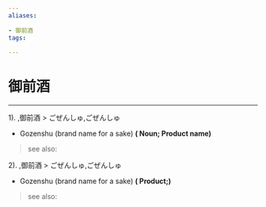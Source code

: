 ```yaml
---
aliases:
    
- 御前酒
tags:
    
---
```


# 御前酒
---
1).
,御前酒 > ごぜんしゅ,ごぜんしゅ

- Gozenshu (brand name for a sake)
**( Noun; Product name)**
> see also: 
            
2).
,御前酒 > ごぜんしゅ,ごぜんしゅ

- Gozenshu (brand name for a sake)
**( Product;)**
> see also: 
            